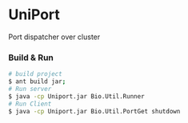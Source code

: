# UniPort
Port dispatcher over cluster

### Build & Run
```bash
# build project
$ ant build jar;
# Run server
$ java -cp Uniport.jar Bio.Util.Runner
# Run Client
$ java -cp Uniport.jar Bio.Util.PortGet shutdown
```
